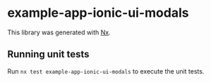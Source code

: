 # example-app-ionic-ui-modals

This library was generated with [Nx](https://nx.dev).


## Running unit tests

Run `nx test example-app-ionic-ui-modals` to execute the unit tests.

